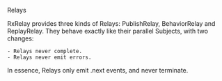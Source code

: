 Relays


RxRelay provides three kinds of Relays: PublishRelay, BehaviorRelay and ReplayRelay. They behave exactly like their parallel Subjects, with two changes:

    - Relays never complete.
    - Relays never emit errors.

In essence, Relays only emit .next events, and never terminate.